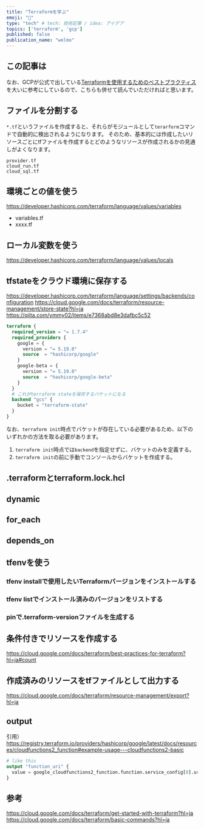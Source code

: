 ```yaml
---
title: "Terraformを学ぶ"
emoji: "🙆"
type: "tech" # tech: 技術記事 / idea: アイデア
topics: ['terraform', 'gcp']
published: false
publication_name: "welmo"
---
```


## この記事は
なお、GCPが公式で出している[Terraformを使用するためのベストプラクティス](https://cloud.google.com/docs/terraform/best-practices-for-terraform?hl=ja)を大いに参考にしているので、こちらも併せて読んでいただければと思います。

## ファイルを分割する
`*.tf`というファイルを作成すると、それらがモジュールとして`terarform`コマンドで自動的に検出されるようになります。
そのため、基本的には作成したいリソースごとにtfファイルを作成するとどのようなリソースが作成されるかの見通しがよくなります。
```shell:イメージ
provider.tf
cloud_run.tf
cloud_sql.tf
```

## 環境ごとの値を使う
https://developer.hashicorp.com/terraform/language/values/variables
- variables.tf
- xxxx.tf

## ローカル変数を使う
https://developer.hashicorp.com/terraform/language/values/locals

## tfstateをクラウド環境に保存する
https://developer.hashicorp.com/terraform/language/settings/backends/configuration
https://cloud.google.com/docs/terraform/resource-management/store-state?hl=ja
https://qiita.com/ymmy02/items/e7368abd8e3dafbc5c52

```tf:main.tf
terraform {
  required_version = "= 1.7.4"
  required_providers {
    google = {
      version = "= 5.19.0"
      source  = "hashicorp/google"
    }
    google-beta = {
      version = "= 5.19.0"
      source  = "hashicorp/google-beta"
    }
  }
  # これがterraform stateを保存するバケットになる
  backend "gcs" {
    bucket = "terraform-state"
  }
}
```
なお、`terraform init`時点でバケットが存在している必要があるため、以下のいずれかの方法を取る必要があります。
1. `terraform init`時点では`backend`を指定せずに、バケットのみを定義する。
2. `terraform init`の前に手動でコンソールからバケットを作成する。

## .terraformとterraform.lock.hcl

## dynamic

## for_each

## depends_on

## tfenvを使う
### tfenv installで使用したいTerraformバージョンをインストールする
### tfenv listでインストール済みのバージョンをリストする
### pinで.terraform-versionファイルを生成する

## 条件付きでリソースを作成する
https://cloud.google.com/docs/terraform/best-practices-for-terraform?hl=ja#count

## 作成済みのリソースをtfファイルとして出力する
https://cloud.google.com/docs/terraform/resource-management/export?hl=ja

## output
引用）https://registry.terraform.io/providers/hashicorp/google/latest/docs/resources/cloudfunctions2_function#example-usage---cloudfunctions2-basic
```tf
# like this
output "function_uri" { 
  value = google_cloudfunctions2_function.function.service_config[0].uri
}
```

## 参考
https://cloud.google.com/docs/terraform/get-started-with-terraform?hl=ja
https://cloud.google.com/docs/terraform/basic-commands?hl=ja
